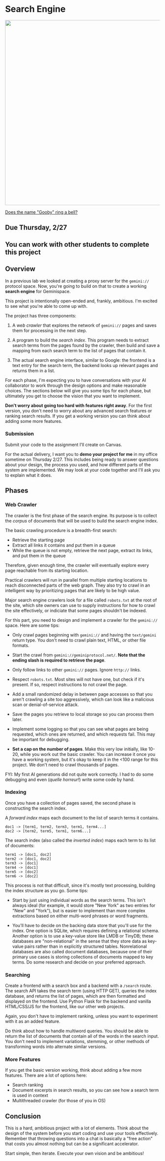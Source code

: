 # Search Engine

<img src="https://preview.redd.it/gooby-extension-for-chrome-and-opera-v0-5zpyl95ck2jd1.png?auto=webp&s=9d554952ab292f320ab3453d7438d84e6829bf0a" width="600px" />

[Does the name "Gooby" ring a bell?](https://www.youtube.com/watch?v=ZvkGDqlRCvY)

## Due Thursday, 2/27

## You can work with other students to complete this project

## Overview

In a previous lab we looked at creating a proxy server for the `gemini://` protocol space. Now, you're going to build on that to create a working **search engine** for Geminispace.

This project is intentionally open-ended and, frankly, ambitious. I'm excited to see what you're able to come up with.

The project has three components:

1. A *web crawler* that explores the network of `gemini://` pages and saves them for processing in the next step.

2. A program to build the *search index*. This program needs to extract search terms from the pages found by the crawler, then build and save a mapping from each search term to the list of pages that contain it.

3. The actual search engine interface, similar to Google: the frontend is a text entry for the search term, the backend looks up relevant pages and returns them in a list.

For each phase, I'm expecting you to have conversations with your AI collaborator to work through the design options and make reasonable choices. The sections below will give you some tips for each phase, but ultimately you get to choose the vision that you want to implement.

**Don't worry about going too hard with features right away**. For the first version, you don't need to worry about any advanced search features or ranking search results. If you get a working version you can think about adding some more features.

### Submission

Submit your code to the assignment I'll create on Canvas.

For the actual delivery, I want you to **demo your project for me** in my office sometime on Thursday 2/27. This includes being ready to answer questions about your design, the process you used, and how different parts of the system are implemented. We may look at your code together and I'll ask you to explain what it does.

## Phases

### Web Crawler

The crawler is the first phase of the search engine. Its purpose is to collect the *corpus* of documents that will be used to build the search engine index.

The basic crawling procedure is a breadth-first search:

- Retrieve the starting page
- Extract all links it contains and put them in a queue
- While the queue is not empty, retrieve the next page, extract its links, and put them in the queue

Therefore, given enough time, the crawler will eventually explore every page reachable from its starting location.

Practical crawlers will run in parallel from multiple starting locations to reach disconnected parts of the web graph. They also try to crawl in an intelligent way by prioritizing pages that are likely to be high value.

Major search engine crawlers look for a file called `robots.txt` at the root of the site, which site owners can use to supply instructions for how to crawl the site effectively, or indiciate that some pages shouldn't be indexed.

For this part, you need to design and implement a crawler for the `gemini://` space. Here are some tips:

- Only crawl pages beginning with `gemini://` and having the `text/gemini` return type. You don't need to crawl plain text, HTML, or other file formats.

- Start the crawl from `gemini://geminiprotocol.net/`. **Note that the ending slash is required to retrieve the page**.

- Only follow links to other `gemini://` pages. Ignore `http://` links.

- Respect `robots.txt`. Most sites will not have one, but check if it's present. If so, respect instructions to not crawl the page.

- Add a small randomized delay in between page accesses so that you aren't crawling a site too aggressively, which can look like a malicious scan or denial-of-service attack.

- Save the pages you retrieve to local storage so you can process them later.

- Implement some logging so that you can see what pages are being requested, which ones are returned, and which requests fail. This may be important for debugging.

- **Set a cap on the number of pages**. Make this very low initially, like 10-20, while you work out the basic crawler. You can increase it once you have a working system, but it's okay to keep it in the <100 range for this project. We don't need to crawl thousands of pages.

FYI: My first AI generations did not quite work correctly. I had to do some debugging and even (*quelle horreur!*) write some code by hand.

### Indexing

Once you have a collection of pages saved, the second phase is constructing the search index.

A *forward index* maps each document to the list of search terms it contains.
```
doc1 -> [term1, term2, term3, term1, term4...]
doc2 -> [term2, term5, term1, term6...]
```
The search index (also called the *inverted index*) maps each term to its list of documents:
```
term1 -> [doc1, doc2]
term2 -> [doc1, doc2]
term3 -> [doc1]
term4 -> [doc1]
term5 -> [doc2]
term6 -> [doc2]
```

This process is not that difficult, since it's mostly text processing, building the index structure as you go. Some tips:

- Start by just using individual words as the search terms. This isn't always ideal (for example, it would store "New York" as two entries for "New" and "York"), but is easier to implement than more complex extractions based on either multi-word phrases or word fragments.

- You'll have to decide on the backing data store that you'll use for the index. One option is SQLite, which requires defining a relational schema. Another option is to use a key-value store like LMDB or TinyDB; these databases are "non-relational" in the sense that they store data as key-value pairs rather than in explicitly structured tables. Nonrelational databases are also called document databases, because one of their primary use cases is storing collections of documents mapped to key terms. Do some research and decide on your preferred approach.

### Searching

Create a frontend with a search box and a backend with a `/search` route. The search API takes the search term (using HTTP GET), queries the index database, and returns the list of pages, which are then formatted and displayed on the frontend. Use Python Flask for the backend and vanilla HTML/CSS/JS for the frontend, like our other web projects.

Again, you don't have to implement ranking, unless you want to experiment with it as an added feature.

Do think about how to handle multiword queries. You should be able to return the list of documents that contain all of the words in the search input. You don't need to implement variations, stemming, or other methods of transforming words into alternate similar versions.

### More Features

If you get the basic version working, think about adding a few more features. There are a lot of options here:

- Search ranking
- Document excerpts in search results, so you can see how a search term is used in context
- Multithreaded crawler (for those of you in OS)

## Conclusion

This is a hard, ambitious project with a lot of elements. Think about the design of the system before you start coding and use your tools effectively. Remember that throwing questions into a chat is basically a "free action" that costs you almost nothing but can be a significant accelerator.

Start simple, then iterate. Execute your own vision and be ambitious!

